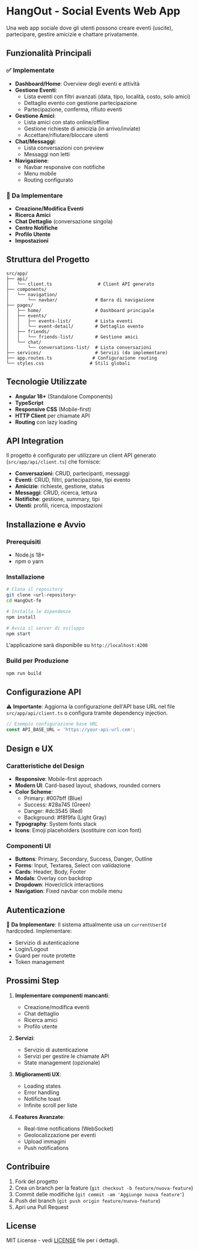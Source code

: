 # HangOut - Social Events Web App

Una web app sociale dove gli utenti possono creare eventi (uscite), partecipare, gestire amicizie e chattare privatamente.

## Funzionalità Principali

### ✅ Implementate
- **Dashboard/Home**: Overview degli eventi e attività
- **Gestione Eventi**: 
  - Lista eventi con filtri avanzati (data, tipo, località, costo, solo amici)
  - Dettaglio evento con gestione partecipazione
  - Partecipazione, conferma, rifiuto eventi
- **Gestione Amici**: 
  - Lista amici con stato online/offline
  - Gestione richieste di amicizia (in arrivo/inviate)
  - Accettare/rifiutare/bloccare utenti
- **Chat/Messaggi**: 
  - Lista conversazioni con preview
  - Messaggi non letti
- **Navigazione**: 
  - Navbar responsive con notifiche
  - Menu mobile
  - Routing configurato

### 🚧 Da Implementare
- **Creazione/Modifica Eventi**
- **Ricerca Amici** 
- **Chat Dettaglio** (conversazione singola)
- **Centro Notifiche**
- **Profilo Utente**
- **Impostazioni**

## Struttura del Progetto

```
src/app/
├── api/
│   └── client.ts                 # Client API generato
├── components/
│   └── navigation/
│       └── navbar/              # Barra di navigazione
├── pages/
│   ├── home/                    # Dashboard principale
│   ├── events/
│   │   ├── events-list/         # Lista eventi
│   │   └── event-detail/        # Dettaglio evento
│   ├── friends/
│   │   └── friends-list/        # Gestione amici
│   └── chat/
│       └── conversations-list/  # Lista conversazioni
├── services/                    # Servizi (da implementare)
├── app.routes.ts               # Configurazione routing
└── styles.css                 # Stili globali
```

## Tecnologie Utilizzate

- **Angular 18+** (Standalone Components)
- **TypeScript**
- **Responsive CSS** (Mobile-first)
- **HTTP Client** per chiamate API
- **Routing** con lazy loading

## API Integration

Il progetto è configurato per utilizzare un client API generato (`src/app/api/client.ts`) che fornisce:

- **Conversazioni**: CRUD, partecipanti, messaggi
- **Eventi**: CRUD, filtri, partecipazione, tipi evento
- **Amicizie**: richieste, gestione, status
- **Messaggi**: CRUD, ricerca, lettura
- **Notifiche**: gestione, summary, tipi
- **Utenti**: profili, ricerca, impostazioni

## Installazione e Avvio

### Prerequisiti
- Node.js 18+
- npm o yarn

### Installazione
```bash
# Clona il repository
git clone <url-repository>
cd HangOut-fe

# Installa le dipendenze
npm install

# Avvia il server di sviluppo
npm start
```

L'applicazione sarà disponibile su `http://localhost:4200`

### Build per Produzione
```bash
npm run build
```

## Configurazione API

⚠️ **Importante**: Aggiorna la configurazione dell'API base URL nel file `src/app/api/client.ts` o configura tramite dependency injection.

```typescript
// Esempio configurazione base URL
const API_BASE_URL = 'https://your-api-url.com';
```

## Design e UX

### Caratteristiche del Design
- **Responsive**: Mobile-first approach
- **Modern UI**: Card-based layout, shadows, rounded corners
- **Color Scheme**: 
  - Primary: #007bff (Blue)
  - Success: #28a745 (Green)
  - Danger: #dc3545 (Red)
  - Background: #f8f9fa (Light Gray)
- **Typography**: System fonts stack
- **Icons**: Emoji placeholders (sostituire con icon font)

### Componenti UI
- **Buttons**: Primary, Secondary, Success, Danger, Outline
- **Forms**: Input, Textarea, Select con validazione
- **Cards**: Header, Body, Footer
- **Modals**: Overlay con backdrop
- **Dropdown**: Hover/click interactions
- **Navigation**: Fixed navbar con mobile menu

## Autenticazione

🔧 **Da Implementare**: Il sistema attualmente usa un `currentUserId` hardcoded. Implementare:
- Servizio di autenticazione
- Login/Logout
- Guard per route protette
- Token management

## Prossimi Step

1. **Implementare componenti mancanti**:
   - Creazione/modifica eventi
   - Chat dettaglio
   - Ricerca amici
   - Profilo utente

2. **Servizi**:
   - Servizio di autenticazione
   - Servizi per gestire le chiamate API
   - State management (opzionale)

3. **Miglioramenti UX**:
   - Loading states
   - Error handling
   - Notifiche toast
   - Infinite scroll per liste

4. **Features Avanzate**:
   - Real-time notifications (WebSocket)
   - Geolocalizzazione per eventi
   - Upload immagini
   - Push notifications

## Contribuire

1. Fork del progetto
2. Crea un branch per la feature (`git checkout -b feature/nuova-feature`)
3. Commit delle modifiche (`git commit -am 'Aggiunge nuova feature'`)
4. Push del branch (`git push origin feature/nuova-feature`)
5. Apri una Pull Request

## License

MIT License - vedi [LICENSE](LICENSE) file per i dettagli.
